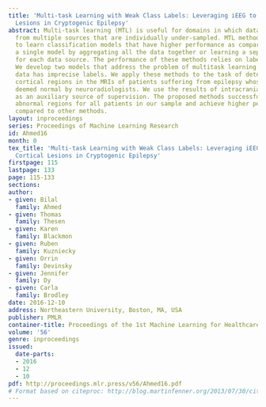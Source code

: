```yaml
---
title: 'Multi-task Learning with Weak Class Labels: Leveraging iEEG to Detect Cortical
  Lesions in Cryptogenic Epilepsy'
abstract: Multi-task learning (MTL) is useful for domains in which data originates
  from multiple sources that are individually under-sampled. MTL methods are able
  to learn classification models that have higher performance as compared to learning
  a single model by aggregating all the data together or learning a separate model
  for each data source. The performance of these methods relies on label accuracy.
  We develop two models that address the problem of multitask learning when the training
  data has imprecise labels. We apply these methods to the task of detecting abnormal
  cortical regions in the MRIs of patients suffering from epilepsy whose MRI were
  deemed normal by neuroradiologists. We use the results of intracranial-EEG exam
  as an auxiliary source of supervision. The proposed methods successfully detect
  abnormal regions for all patients in our sample and achieve higher performance as
  compared to other methods.
layout: inproceedings
series: Proceedings of Machine Learning Research
id: Ahmed16
month: 0
tex_title: 'Multi-task Learning with Weak Class Labels: Leveraging iEEG to Detect
  Cortical Lesions in Cryptogenic Epilepsy'
firstpage: 115
lastpage: 133
page: 115-133
sections: 
author:
- given: Bilal
  family: Ahmed
- given: Thomas
  family: Thesen
- given: Karen
  family: Blackmon
- given: Ruben
  family: Kuzniecky
- given: Orrin
  family: Devinsky
- given: Jennifer
  family: Dy
- given: Carla
  family: Brodley
date: 2016-12-10
address: Northeastern University, Boston, MA, USA
publisher: PMLR
container-title: Proceedings of the 1st Machine Learning for Healthcare Conference
volume: '56'
genre: inproceedings
issued:
  date-parts:
  - 2016
  - 12
  - 10
pdf: http://proceedings.mlr.press/v56/Ahmed16.pdf
# Format based on citeproc: http://blog.martinfenner.org/2013/07/30/citeproc-yaml-for-bibliographies/
---
```

